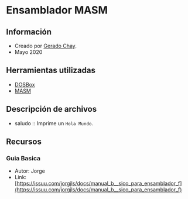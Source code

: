 # Ensamblador MASM
## Información
- Creado por [Gerado Chay](https://github.com/gerchay).
- Mayo 2020

## Herramientas utilizadas
- [DOSBox](https://www.dosbox.com/download.php?main=1)
- [MASM](https://sourceforge.net/projects/masm611/)

## Descripción de archivos
- saludo :: Imprime un `Hola Mundo`.

## Recursos
### Guia Basica
- Autor: Jorge
- Link: [https://issuu.com/jorgjls/docs/manual_b__sico_para_ensamblador_f](https://issuu.com/jorgjls/docs/manual_b__sico_para_ensamblador_f)
